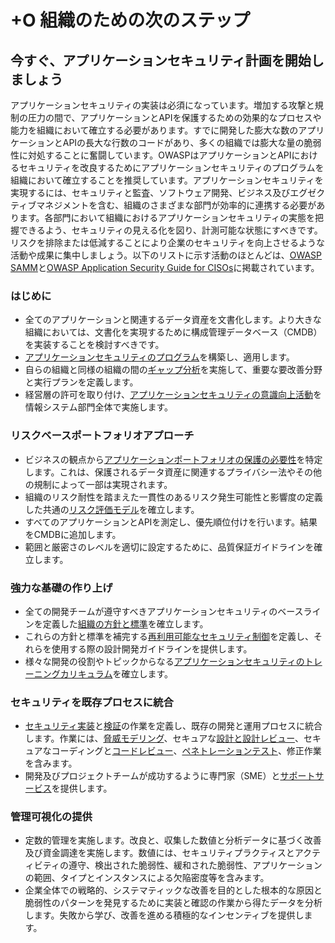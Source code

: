 # +O 組織のための次のステップ
## 今すぐ、アプリケーションセキュリティ計画を開始しましょう

アプリケーションセキュリティの実装は必須になっています。増加する攻撃と規制の圧力の間で、アプリケーションとAPIを保護するための効果的なプロセスや能力を組織において確立する必要があります。すでに開発した膨大な数のアプリケーションとAPIの長大な行数のコードがあり、多くの組織では膨大な量の脆弱性に対処することに奮闘しています。OWASPはアプリケーションとAPIにおけるセキュリティを改良するためにアプリケーションセキュリティのプログラムを組織において確立することを推奨しています。アプリケーションセキュリティを実現するには、セキュリティと監査、ソフトウェア開発、ビジネス及びエグゼクティブマネジメントを含む、組織のさまざまな部門が効率的に連携する必要があります。各部門において組織におけるアプリケーションセキュリティの実態を把握できるよう、セキュリティの見える化を図り、計測可能な状態にすべきです。リスクを排除または低減することにより企業のセキュリティを向上させるような活動や成果に集中しましょう。以下のリストに示す活動のほとんどは、[OWASP SAMM](https://www.owasp.org/index.php/OWASP_SAMM_Project)と[OWASP Application Security Guide for CISOs](https://www.owasp.org/index.php/Application_Security_Guide_For_CISOs)に掲載されています。

### はじめに
* 全てのアプリケーションと関連するデータ資産を文書化します。より大きな組織においては、文書化を実現するために構成管理データベース（CMDB）を実装することを検討すべきです。
* [アプリケーションセキュリティのプログラム](https://www.owasp.org/index.php/SAMM_-_Strategy_&_Metrics_-_1)を構築し、適用します。  
* 自らの組織と同様の組織の間の[ギャップ分析](https://www.owasp.org/index.php/SAMM_-_Strategy_&_Metrics_-_3)を実施して、重要な要改善分野と実行プランを定義します。
* 経営層の許可を取り付け、[アプリケーションセキュリティの意識向上活動](https://www.owasp.org/index.php/SAMM_-_Education_&_Guidance_-_1)を情報システム部門全体で実施します。

### リスクベースポートフォリオアプローチ
* ビジネスの観点から[アプリケーションポートフォリオの保護の必要性](https://www.owasp.org/index.php/SAMM_-_Strategy_&_Metrics_-_2)を特定します。これは、保護されるデータ資産に関連するプライバシー法やその他の規制によって一部は実現されます。
* 組織のリスク耐性を踏まえた一貫性のあるリスク発生可能性と影響度の定義した共通の[リスク評価モデル](https://www.owasp.org/index.php/OWASP_Risk_Rating_Methodology)を確立します。
* すべてのアプリケーションとAPIを測定し、優先順位付けを行います。結果をCMDBに追加します。
* 範囲と厳密さのレベルを適切に設定するために、品質保証ガイドラインを確立します。

### 強力な基礎の作り上げ
* 全ての開発チームが遵守すべきアプリケーションセキュリティのベースラインを定義した[組織の方針と標準](https://www.owasp.org/images/7/72/OWASP_Top_10-2017_%28en%29.pdf.pdf)を確立します。
* これらの方針と標準を補完する[再利用可能なセキュリティ制御](https://www.owasp.org/index.php/OWASP_Security_Knowledge_Framework#tab=Main)を定義し、それらを使用する際の設計開発ガイドラインを提供します。
* 様々な開発の役割やトピックからなる[アプリケーションセキュリティのトレーニングカリキュラム](https://www.owasp.org/index.php/SAMM_-_Education_&_Guidance_-_2)を確立します。   

### セキュリティを既存プロセスに統合
* [セキュリティ実装](https://www.owasp.org/index.php/SAMM_-_Construction)と[検証](https://www.owasp.org/index.php/SAMM_-_Verification)の作業を定義し、既存の開発と運用プロセスに統合します。作業には、[脅威モデリング](https://www.owasp.org/index.php/SAMM_-_Threat_Assessment_-_1)、セキュアな[設計と設計レビュー](https://www.owasp.org/index.php/SAMM_-_Design_Review_-_1)、セキュアなコーディングと[コードレビュー](https://www.owasp.org/index.php/SAMM_-_Code_Review_-_1)、[ペネトレーションテスト](https://www.owasp.org/index.php/SAMM_-_Security_Testing_-_1)、修正作業を含みます。
* 開発及びプロジェクトチームが成功するように専門家（SME）と[サポートサービス](https://www.owasp.org/index.php/SAMM_-_Education_&_Guidance_-_3)を提供します。

### 管理可視化の提供
* 定数的管理を実施します。改良と、収集した数値と分析データに基づく改善及び資金調達を実施します。数値には、セキュリティプラクティスとアクティビティの遵守、検出された脆弱性、緩和された脆弱性、アプリケーションの範囲、タイプとインスタンスによる欠陥密度等を含みます。
* 企業全体での戦略的、システマティックな改善を目的とした根本的な原因と脆弱性のパターンを発見するために実装と確認の作業から得たデータを分析します。失敗から学び、改善を進める積極的なインセンティブを提供します。
